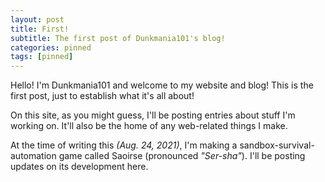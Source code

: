 ```yaml
---
layout: post
title: First!
subtitle: The first post of Dunkmania101's blog!
categories: pinned
tags: [pinned]
---
```


Hello! I'm Dunkmania101 and welcome to my website and blog!
This is the first post, just to establish what it's all about!


On this site, as you might guess, I'll be posting entries about stuff I'm working on.
It'll also be the home of any web-related things I make.


At the time of writing this _(Aug. 24, 2021)_, I'm making a sandbox-survival-automation game called Saoirse (pronounced *"Ser-sha"*).
I'll be posting updates on its development here.

